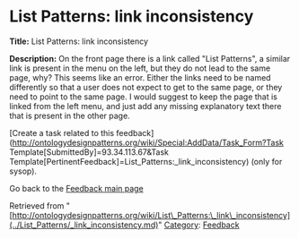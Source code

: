 #  List Patterns: link inconsistency


__Title:__ List Patterns: link inconsistency


__Description:__ On the front page there is a link called "List Patterns", a similar link is present in the menu on the left, but they do not lead to the same page, why? This seems like an error. Either the links need to be named differently so that a user does not expect to get to the same page, or they need to point to the same page. I would suggest to keep the page that is linked from the left menu, and just add any missing explanatory text there that is present in the other page. 


  




[Create a task related to this feedback](http://ontologydesignpatterns.org/wiki/Special:AddData/Task_Form?Task Template[SubmittedBy]=93.34.113.67&Task Template[PertinentFeedback]=List_Patterns:_link_inconsistency) (only for sysop).


  



Go back to the  [Feedback main page](../Feedback/Main.md "Feedback:Main")





Retrieved from "[http://ontologydesignpatterns.org/wiki/List\_Patterns:\_link\_inconsistency](../List_Patterns/_link_inconsistency.md)"
 [Category](http://ontologydesignpatterns.org/wiki/Special:Categories "Special:Categories"): [Feedback](../Category/Feedback.md "Category:Feedback")
